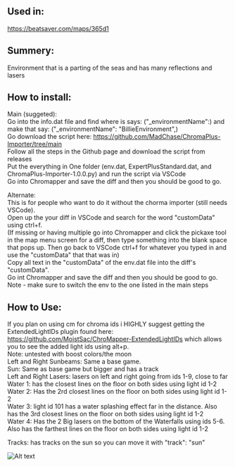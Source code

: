 ## Used in:
https://beatsaver.com/maps/365d1

## Summery:
Environment that is a parting of the seas and has many reflections and lasers 

## How to install:
Main (suggeted):     
Go into the info.dat file and find where is says: ("_environmentName":) and make that say: ("_environmentName": "BillieEnvironment",)  
Go download the script here: https://github.com/MadChase/ChromaPlus-Importer/tree/main  
Follow all the steps in the Github page and download the script from releases  
Put the everything in One folder (env.dat, ExpertPlusStandard.dat, and ChromaPlus-Importer-1.0.0.py) and run the script via VSCode  
Go into Chromapper and save the diff and then you should be good to go.

Alternate:    
This is for people who want to do it without the chorma importer (still needs VSCode).    
Open up the your diff in VSCode and search for the word "customData" using ctrl+f.   
(If missing or having multiple go into Chromapper and click the pickaxe tool in the map menu screen for a diff, then type something into the blank space that pops up. Then go back to VSCode ctrl+f for whatever you typed in and use the "customData" that that was in)    
Copy all text in the "customData" of the env.dat file into the diff's "customData".    
Go int Chromapper and save the diff and then you should be good to go.      
Note - make sure to switch the env to the one listed in the main steps


## How to Use:
If you plan on using cm for chroma ids i HIGHLY suggest getting the ExtendedLightIDs plugin found here: https://github.com/MoistSac/ChroMapper-ExtendedLightIDs which allows you to see the added light ids using alt+p.    
Note: untested with boost colors/the moon   
Left and Right Sunbeams: Same a base game.   
Sun: Same as base game but bigger and has a track   
Left and Right Lasers: lasers on left and right going from ids 1-9, close to far   
Water  1: has the closest lines on the floor on both sides using light id 1-2    
Water 2: Has the 2rd closest lines on the floor on both sides using light id 1-2    
Water 3: light id 101 has a water splashing effect far in the distance. Also has the 3rd closest lines on the floor on both sides using light id 1-2    
Water 4: Has the 2 Big lasers on the bottom of the Waterfalls using ids 5-6. Also has the farthest lines on the floor on both sides using light id 1-2    

Tracks: has tracks on the sun so you can move it with "track": "sun"


![Alt text](PIC.png)
